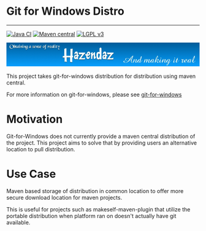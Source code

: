 # Git for Windows Distro #
--------------------------

[![Java CI](https://github.com/hazendaz/git-for-windows/workflows/Java%20CI/badge.svg)](https://github.com/hazendaz/git-for-windows/actions?query=workflow%3A%22Java+CI%22)
[![Maven central](https://maven-badges.herokuapp.com/maven-central/com.github.hazendaz.git/git-for-windows/badge.svg)](https://maven-badges.herokuapp.com/maven-central/com.github.hazendaz.git/git-for-windows)
[![LGPL v3](https://img.shields.io/badge/License-LGPL_v3-blue.svg)](https://www.gnu.org/licenses/lgpl-3.0)

![hazendaz](src/site/resources/images/hazendaz-banner.jpg)

This project takes git-for-windows distribution for distribution using maven central.

For more information on git-for-windows, please see [git-for-windows](https://github.com/git-for-windows/git)

# Motivation #

Git-for-Windows does not currently provide a maven central distribution of the project. This project aims to solve that by providing users an alternative location to pull distribution.

# Use Case #

Maven based storage of distribution in common location to offer more secure download location for maven projects.

This is useful for projects such as makeself-maven-plugin that utilize the portable distribution when platform ran on doesn't actually have git available.
